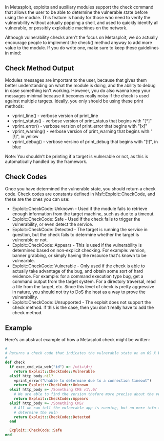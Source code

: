 In Metasploit, exploits and auxiliary modules support the check command that allows the user to be able to determine the vulnerable state before using the module. This feature is handy for those who need to verify the vulnerability without actually popping a shell, and used to quickly identify all vulnerable, or possibly exploitable machines on the network.

Although vulnerability checks aren't the focus on Metasploit, we do actually encourage people to implement the check() method anyway to add more value to the module. If you do write one, make sure to keep these guidelines in mind:

## Check Method Output

Modules messages are important to the user, because that gives them better understanding on what the module is doing, and the ability to debug in case something isn't working. However, you do also wanna keep your messages minimal because it becomes really noisy if the check is used against multiple targets. Ideally, you only should be using these print methods:

* vprint_line() - verbose version of print_line
* vprint_status() - verbose version of print_status that begins with "[*]"
* vprint_error() - verbose version of print_error that begins with "[x]"
* vprint_warning() - verbose version of print_warning that begins with "[!]", in yellow
* vprint_debug() - verbose versino of print_debug that begins with "[!]", in blue

Note: You shouldn't be printing if a target is vulnerable or not, as this is automatically handled by the framework.

## Check Codes

Once you have determined the vulnerable state, you should return a check code. Check codes are constants defined in Msf::Exploit::CheckCode, and these are the ones you can use:

* Exploit::CheckCode::Unknown - Used if the module fails to retrieve enough information from the target machine, such as due to a timeout.
* Exploit::CheckCode::Safe - Used if the check fails to trigger the vulnerability, or even detect the service.
* Exploit::CheckCode::Detected - The target is running the service in question, but the check fails to determine whether the target is vulnerable or not.
* Exploit::CheckCode::Appears - This is used if the vulnerability is determined based on non-explicit checking. For example: version, banner grabbing, or simply having the resource that's known to be vulnearble.
* Exploit::CheckCode::Vulnerable - Only used if the check is able to actually take advantage of the bug, and obtain some sort of hard evidence. For example: for a command execution type bug, get a command output from the target system. For a directory traversal, read a file from the target, etc. Since this level of check is pretty aggressive in nature, you should not try to DoS the host as a way to prove the vulnerability.
* Exploit::CheckCode::Unsupported - The exploit does not support the check method. If this is the case, then you don't really have to add the check method.

## Example

Here's an abstract example of how a Metasploit check might be written:

```ruby
#
# Returns a check code that indicates the vulnerable state on an OS X box.
#
def check
  if exec_cmd_via_web("id") =~ /udi=\d+/
    return Exploit::CheckCode::Vulnerable
  elsif http_body.nil?
    vprint_error("Unable to determine due to a connection timeout")
    return Exploit::CheckCode::Unknown
  elsif http_body =~ /Something CMS v1\.0/
    # We are able to find the version thefore more precise about the vuln state
    return Exploit::CheckCode::Appears
  elsif http_body =~ /Something CMS/
    # All we can tell the vulnerable app is running, but no more info to
    # determine the vuln
    return Exploit::CheckCode::Detected
  end

  Exploit::CheckCode::Safe
end
```